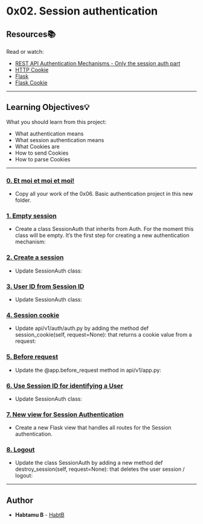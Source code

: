 # 0x02. Session authentication

## Resources:books:
Read or watch:
* [REST API Authentication Mechanisms - Only the session auth part](https://intranet.hbtn.io/rltoken/2BkSCmFq5HYwztDCQuAwvg)
* [HTTP Cookie](https://intranet.hbtn.io/rltoken/NMb6uXgVOVq0Tv7x_dbLEA)
* [Flask](https://intranet.hbtn.io/rltoken/D0AUceSjWti95ffW06MTHQ)
* [Flask Cookie](https://intranet.hbtn.io/rltoken/-TgSvgacXt556tD3bMFXcg)

---
## Learning Objectives:bulb:
What you should learn from this project:

* What authentication means
* What session authentication means
* What Cookies are
* How to send Cookies
* How to parse Cookies 

---

### [0. Et moi et moi et moi!](./api/v1/app.py)
* Copy all your work of the 0x06. Basic authentication project in this new folder.


### [1. Empty session](./api/v1/auth/session_auth.py)
* Create a class SessionAuth that inherits from Auth. For the moment this class will be empty. It’s the first step for creating a new authentication mechanism:


### [2. Create a session](./api/v1/auth/session_auth.py)
* Update SessionAuth class:


### [3. User ID from Session ID](./api/v1/auth/session_auth.py)
* Update SessionAuth class:


### [4. Session cookie](./api/v1/auth/auth.py)
* Update api/v1/auth/auth.py by adding the method def session_cookie(self, request=None): that returns a cookie value from a request:


### [5. Before request](./api/v1/app.py)
* Update the @app.before_request method in api/v1/app.py:


### [6. Use Session ID for identifying a User](./api/v1/auth/session_auth.py)
* Update SessionAuth class:


### [7. New view for Session Authentication](./api/v1/views/session_auth.py)
* Create a new Flask view that handles all routes for the Session authentication.


### [8. Logout](./api/v1/auth/session_auth.py)
* Update the class SessionAuth by adding a new method def destroy_session(self, request=None): that deletes the user session / logout:

---

## Author
* **Habtamu B** - [HabtB](https://github.com/HabtB)
